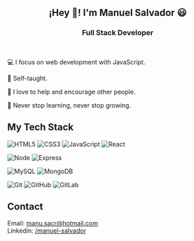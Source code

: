 <h2 align="center">¡Hey 👋! I'm Manuel Salvador 😃</h2>
<h3 align="center">Full Stack Developer</h3>
<br>

💻 I focus on web development with JavaScript.

🤙 Self-taught.

🤝 I love to help and encourage other people.

💪 Never stop learning, never stop growing.

## My Tech Stack

<p>
  <img src="https://img.shields.io/badge/-HTML5-%23E44D27?style=flat-square&logo=html5&logoColor=ffffff" alt="HTML5">
  <img src="https://img.shields.io/badge/-CSS3-1572B6?style=flat-square&logo=css3&logoColor=ffffff" alt="CSS3">
  <img src="https://img.shields.io/badge/-JavaScript-F7DF1E?style=flat-square&logo=javascript&logoColor=black" alt="JavaScript">
  <img src="https://img.shields.io/badge/-React-323330?style=flat-square&logo=react&logoColor=61DAFB" alt="React">
</p>

<p>
  <img src="https://img.shields.io/badge/-Node-339933?style=fflat-square&logo=node.js&logoColor=ffffff" alt="Node">
  <img src="https://img.shields.io/badge/-Express-323330?style=flat-square&logo=express&logoColor=ffffff" alt="Express">
</p>

<p>
  <img src="https://img.shields.io/badge/-MySQL-4479A1?style=flat-square&logo=mysql&logoColor=ffffff" alt="MySQL">
  <img src="https://img.shields.io/badge/-MongoDB-47A248?style=flat-square&logo=mongodb&logoColor=ffffff" alt="MongoDB">
</p>

<p>
  <img src="https://img.shields.io/badge/-Git-F05032?style=flat-square&logo=git&logoColor=ffffff" alt="Git">
  <img src="https://img.shields.io/badge/-GitHub-181717?style=flat-square&logo=github&logoColor=ffffff" alt="GitHub">
  <img src="https://img.shields.io/badge/-GitLab-FC6D26?style=flat-square&logo=gitlab&logoColor=ffffff" alt="GitLab">
</p>

## Contact
Email: <manu.sacr@hotmail.com>  
Linkedin: [/manuel-salvador](https://www.linkedin.com/in/manuel-salvador/)
